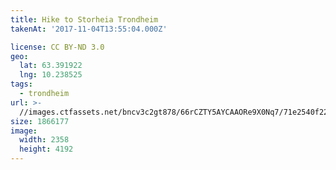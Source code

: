 ```yaml
---
title: Hike to Storheia Trondheim
takenAt: '2017-11-04T13:55:04.000Z'

license: CC BY-ND 3.0
geo:
  lat: 63.391922
  lng: 10.238525
tags:
  - trondheim
url: >-
  //images.ctfassets.net/bncv3c2gt878/66rCZTY5AYCAAORe9X0Nq7/71e2540f2235f52444a096e020be7c31/hike-to-storheia-trondheim_24315393638_o
size: 1866177
image:
  width: 2358
  height: 4192
---
```


